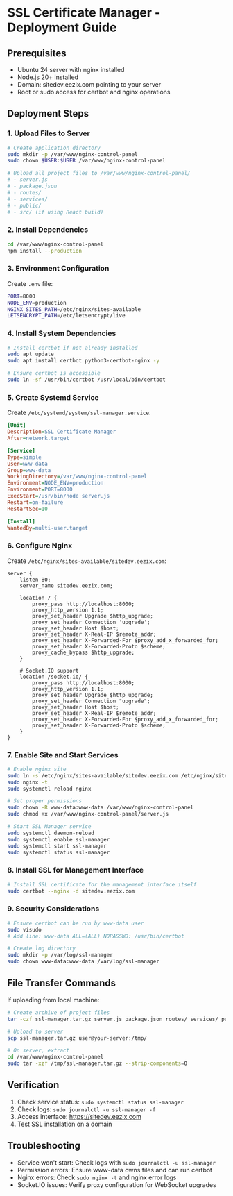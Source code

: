 # SSL Certificate Manager - Deployment Guide

## Prerequisites
- Ubuntu 24 server with nginx installed
- Node.js 20+ installed
- Domain: sitedev.eezix.com pointing to your server
- Root or sudo access for certbot and nginx operations

## Deployment Steps

### 1. Upload Files to Server
```bash
# Create application directory
sudo mkdir -p /var/www/nginx-control-panel
sudo chown $USER:$USER /var/www/nginx-control-panel

# Upload all project files to /var/www/nginx-control-panel/
# - server.js
# - package.json
# - routes/
# - services/
# - public/
# - src/ (if using React build)
```

### 2. Install Dependencies
```bash
cd /var/www/nginx-control-panel
npm install --production
```

### 3. Environment Configuration
Create `.env` file:
```bash
PORT=8000
NODE_ENV=production
NGINX_SITES_PATH=/etc/nginx/sites-available
LETSENCRYPT_PATH=/etc/letsencrypt/live
```

### 4. Install System Dependencies
```bash
# Install certbot if not already installed
sudo apt update
sudo apt install certbot python3-certbot-nginx -y

# Ensure certbot is accessible
sudo ln -sf /usr/bin/certbot /usr/local/bin/certbot
```

### 5. Create Systemd Service
Create `/etc/systemd/system/ssl-manager.service`:
```ini
[Unit]
Description=SSL Certificate Manager
After=network.target

[Service]
Type=simple
User=www-data
Group=www-data
WorkingDirectory=/var/www/nginx-control-panel
Environment=NODE_ENV=production
Environment=PORT=8000
ExecStart=/usr/bin/node server.js
Restart=on-failure
RestartSec=10

[Install]
WantedBy=multi-user.target
```

### 6. Configure Nginx
Create `/etc/nginx/sites-available/sitedev.eezix.com`:
```nginx
server {
    listen 80;
    server_name sitedev.eezix.com;

    location / {
        proxy_pass http://localhost:8000;
        proxy_http_version 1.1;
        proxy_set_header Upgrade $http_upgrade;
        proxy_set_header Connection 'upgrade';
        proxy_set_header Host $host;
        proxy_set_header X-Real-IP $remote_addr;
        proxy_set_header X-Forwarded-For $proxy_add_x_forwarded_for;
        proxy_set_header X-Forwarded-Proto $scheme;
        proxy_cache_bypass $http_upgrade;
    }

    # Socket.IO support
    location /socket.io/ {
        proxy_pass http://localhost:8000;
        proxy_http_version 1.1;
        proxy_set_header Upgrade $http_upgrade;
        proxy_set_header Connection "upgrade";
        proxy_set_header Host $host;
        proxy_set_header X-Real-IP $remote_addr;
        proxy_set_header X-Forwarded-For $proxy_add_x_forwarded_for;
        proxy_set_header X-Forwarded-Proto $scheme;
    }
}
```

### 7. Enable Site and Start Services
```bash
# Enable nginx site
sudo ln -s /etc/nginx/sites-available/sitedev.eezix.com /etc/nginx/sites-enabled/
sudo nginx -t
sudo systemctl reload nginx

# Set proper permissions
sudo chown -R www-data:www-data /var/www/nginx-control-panel
sudo chmod +x /var/www/nginx-control-panel/server.js

# Start SSL Manager service
sudo systemctl daemon-reload
sudo systemctl enable ssl-manager
sudo systemctl start ssl-manager
sudo systemctl status ssl-manager
```

### 8. Install SSL for Management Interface
```bash
# Install SSL certificate for the management interface itself
sudo certbot --nginx -d sitedev.eezix.com
```

### 9. Security Considerations
```bash
# Ensure certbot can be run by www-data user
sudo visudo
# Add line: www-data ALL=(ALL) NOPASSWD: /usr/bin/certbot

# Create log directory
sudo mkdir -p /var/log/ssl-manager
sudo chown www-data:www-data /var/log/ssl-manager
```

## File Transfer Commands

If uploading from local machine:
```bash
# Create archive of project files
tar -czf ssl-manager.tar.gz server.js package.json routes/ services/ public/

# Upload to server
scp ssl-manager.tar.gz user@your-server:/tmp/

# On server, extract
cd /var/www/nginx-control-panel
sudo tar -xzf /tmp/ssl-manager.tar.gz --strip-components=0
```

## Verification

1. Check service status: `sudo systemctl status ssl-manager`
2. Check logs: `sudo journalctl -u ssl-manager -f`
3. Access interface: https://sitedev.eezix.com
4. Test SSL installation on a domain

## Troubleshooting

- Service won't start: Check logs with `sudo journalctl -u ssl-manager`
- Permission errors: Ensure www-data owns files and can run certbot
- Nginx errors: Check `sudo nginx -t` and nginx error logs
- Socket.IO issues: Verify proxy configuration for WebSocket upgrades